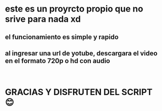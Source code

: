 # este es un proyrcto propio que no srive para nada xd

## **el funcionamiento es simple y rapido**
## **al ingresar una url de yotube, descargara el video en el formato 720p o hd con audio**

<br>

# **GRACIAS Y DISFRUTEN DEL SCRIPT** :blush: